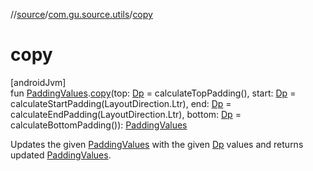 //[source](../../index.md)/[com.gu.source.utils](index.md)/[copy](copy.md)

# copy

[androidJvm]\
fun [PaddingValues](https://developer.android.com/reference/kotlin/androidx/compose/foundation/layout/PaddingValues.html).[copy](copy.md)(top: [Dp](https://developer.android.com/reference/kotlin/androidx/compose/ui/unit/Dp.html) = calculateTopPadding(), start: [Dp](https://developer.android.com/reference/kotlin/androidx/compose/ui/unit/Dp.html) = calculateStartPadding(LayoutDirection.Ltr), end: [Dp](https://developer.android.com/reference/kotlin/androidx/compose/ui/unit/Dp.html) = calculateEndPadding(LayoutDirection.Ltr), bottom: [Dp](https://developer.android.com/reference/kotlin/androidx/compose/ui/unit/Dp.html) = calculateBottomPadding()): [PaddingValues](https://developer.android.com/reference/kotlin/androidx/compose/foundation/layout/PaddingValues.html)

Updates the given [PaddingValues](https://developer.android.com/reference/kotlin/androidx/compose/foundation/layout/PaddingValues.html) with the given [Dp](https://developer.android.com/reference/kotlin/androidx/compose/ui/unit/Dp.html) values and returns updated [PaddingValues](https://developer.android.com/reference/kotlin/androidx/compose/foundation/layout/PaddingValues.html).
